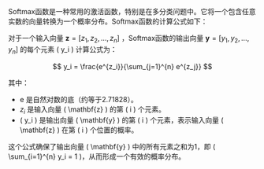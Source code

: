 
Softmax函数是一种常用的激活函数，特别是在多分类问题中。它将一个包含任意实数的向量转换为一个概率分布。Softmax函数的计算公式如下：

对于一个输入向量 $\mathbf{z} = [z_1, z_2, \ldots, z_n]$
，Softmax函数的输出向量 $\mathbf{y} = [y_1, y_2, \ldots, y_n]$
的每个元素 \( y_i \) 计算公式为：

$$ y_i = \frac{e^{z_i}}{\sum_{j=1}^{n} e^{z_j}} $$

其中：
-  e 是自然对数的底（约等于2.71828）。
- $z_i$ 是输入向量 \( \mathbf{z} \) 的第 \( i \) 个元素。
- \( y_i \) 是输出向量 \( \mathbf{y} \) 的第 \( i \) 个元素，表示输入向量 \( \mathbf{z} \) 在第 \( i \) 个位置的概率。

这个公式确保了输出向量 \( \mathbf{y} \) 中的所有元素之和为1，即 \( \sum_{i=1}^{n} y_i = 1 \)，从而形成一个有效的概率分布。